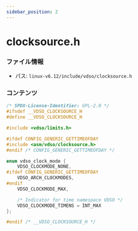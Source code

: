 ```yaml
---
sidebar_position: 2
---
```

# clocksource.h

### ファイル情報

- パス: `linux-v6.12/include/vdso/clocksource.h`

### コンテンツ

```h
/* SPDX-License-Identifier: GPL-2.0 */
#ifndef __VDSO_CLOCKSOURCE_H
#define __VDSO_CLOCKSOURCE_H

#include <vdso/limits.h>

#ifdef CONFIG_GENERIC_GETTIMEOFDAY
#include <asm/vdso/clocksource.h>
#endif /* CONFIG_GENERIC_GETTIMEOFDAY */

enum vdso_clock_mode {
	VDSO_CLOCKMODE_NONE,
#ifdef CONFIG_GENERIC_GETTIMEOFDAY
	VDSO_ARCH_CLOCKMODES,
#endif
	VDSO_CLOCKMODE_MAX,

	/* Indicator for time namespace VDSO */
	VDSO_CLOCKMODE_TIMENS = INT_MAX
};

#endif /* __VDSO_CLOCKSOURCE_H */

```
